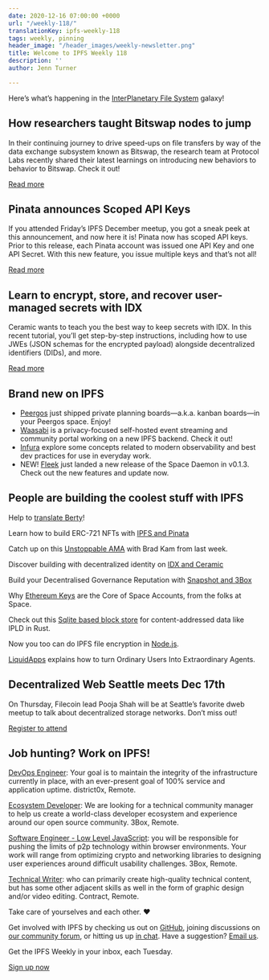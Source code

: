 ```yaml
---
date: 2020-12-16 07:00:00 +0000
url: "/weekly-118/"
translationKey: ipfs-weekly-118
tags: weekly, pinning
header_image: "/header_images/weekly-newsletter.png"
title: Welcome to IPFS Weekly 118
description: ''
author: Jenn Turner

---
```

Here’s what’s happening in the [InterPlanetary File System](https://ipfs.io/) galaxy!

## How researchers taught Bitswap nodes to jump
In their continuing journey to drive speed-ups on file transfers by way of the data exchange subsystem known as Bitswap, the research team at Protocol Labs recently shared their latest learnings on introducing new behaviors to behavior to Bitswap. Check it out!

[Read more](https://research.protocol.ai/blog/2020/teaching-bitswap-nodes-to-jump/)

## Pinata announces Scoped API Keys
If you attended Friday’s IPFS December meetup, you got a sneak peek at this announcement, and now here it is! Pinata now has scoped API keys. Prior to this release, each Pinata account was issued one API Key and one API Secret. With this new feature, you issue multiple keys and that’s not all!

[Read more](https://medium.com/pinata/introducing-scoped-api-keys-48e808623d5d)

## Learn to encrypt, store, and recover user-managed secrets with IDX
Ceramic wants to teach you the best way to keep secrets with IDX. In this recent tutorial, you’ll get step-by-step instructions, including how to use JWEs (JSON schemas for the encrypted payload) alongside decentralized identifiers (DIDs), and more.

[Read more](https://blog.ceramic.network/how-to-store-encrypted-secrets-using-idx/)

## Brand new on IPFS
* [Peergos](https://peergos.org/posts/private-kanban) just shipped private planning boards—a.k.a. kanban boards—in your Peergos space. Enjoy!
* [Waasabi](https://opencollective.com/waasabi) is a privacy-focused self-hosted event streaming and community portal working on a new IPFS backend. Check it out!
* [Infura](https://blog.infura.io/observability-for-developers-infura/) explore some concepts related to modern observability and best dev practices for use in everyday work.
* NEW! [Fleek](https://github.com/FleekHQ/space-daemon/releases/tag/v0.1.3) just landed a new release of the Space Daemon in v0.1.3. Check out the new features and update now.

## People are building the coolest stuff with IPFS
Help to [translate Berty](https://berty.tech/blog/berty-translation/)!

Learn how to build ERC-721 NFTs with [IPFS and Pinata](https://medium.com/pinata/how-to-build-erc-721-nfts-with-ipfs-e76a21d8f914)

Catch up on this [Unstoppable AMA](https://www.reddit.com/r/ethtrader/comments/kafqan/hi_im_brad_from_unstoppable_domains_im_here_to/) with Brad Kam from last week. 

Discover building with decentralized identity on [IDX and Ceramic](https://blog.ceramic.network/building-with-decentralized-identity-on-idx-and-ceramic/)

Build your Decentralised Governance Reputation with [Snapshot and 3Box](https://decentralise.substack.com/p/snapshot-profiles-build-your-decentralised)

Why [Ethereum Keys](https://blog.space.storage/posts/why-ethereum-keys-are-the-core-of-space-accounts) are the Core of Space Accounts, from the folks at Space.

Check out this [Sqlite based block store](https://libraries.io/cargo/ipfs-sqlite-block-store) for content-addressed data like IPLD in Rust.

Now you too can do IPFS file encryption in [Node.js](https://dev.to/codr/ipfs-file-encryption-in-nodejs-1ijd).

[LiquidApps](https://medium.com/the-liquidapps-blog/turning-ordinary-users-into-extraordinary-agents-a42021d5dde3) explains how to turn Ordinary Users Into Extraordinary Agents.

## Decentralized Web Seattle meets Dec 17th
On Thursday, Filecoin lead Pooja Shah will be at Seattle’s favorite dweb meetup to talk about decentralized storage networks. Don’t miss out!

[Register to attend](https://www.meetup.com/ProtoSchool-Seattle-Learn-to-Make-the-Decentralized-Web/events/274586198/)

## Job hunting? Work on IPFS!
[DevOps Engineer](https://remoteok.io/remote-jobs/100451-remote-devops-engineer-district0x): Your goal is to maintain the integrity of the infrastructure currently in place, with an ever-present goal of 100% service and application uptime. district0x, Remote. 

[Ecosystem Developer](https://jobs.lever.co/3box/ec1093c5-ed31-483c-b1b3-49b07bd0bd2e): We are looking for a technical community manager to help us create a world-class developer ecosystem and experience around our open source community. 3Box, Remote.

[Software Engineer - Low Level JavaScript](https://jobs.lever.co/3box/95b18be5-f42b-4fe2-a51c-1908612f29c0): you will be responsible for pushing the limits of p2p technology within browser environments. Your work will range from optimizing crypto and networking libraries to designing user experiences around difficult usability challenges. 3Box, Remote.

[Technical Writer](https://authenticjobs.com/job/3006/textile-devops-or-sre/): who can primarily create high-quality technical content, but has some other adjacent skills as well in the form of graphic design and/or video editing. Contract, Remote.


Take care of yourselves and each other. ❤️

Get involved with IPFS by checking us out on [GitHub](https://github.com/ipfs), joining discussions on [our community forum](https://discuss.ipfs.io/), or hitting us up [in chat](https://riot.im/app/#/room/#ipfs:matrix.org). Have a suggestion? [Email us](mailto:newsletter@ipfs.io).

Get the IPFS Weekly in your inbox, each Tuesday.
<p><a href="https://ipfs.us4.list-manage.com/subscribe?u=25473244c7d18b897f5a1ff6b&amp;id=cad54b2230" class="button button-primary">Sign up now</a></p>
